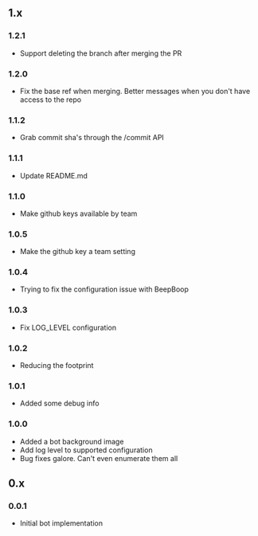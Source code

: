 ## 1.x

### 1.2.1

* Support deleting the branch after merging the PR

### 1.2.0

* Fix the base ref when merging.  Better messages when you don't have access to the repo

### 1.1.2

* Grab commit sha's through the /commit API

### 1.1.1

* Update README.md

### 1.1.0

* Make github keys available by team

### 1.0.5

* Make the github key a team setting

### 1.0.4

* Trying to fix the configuration issue with BeepBoop

### 1.0.3

* Fix LOG_LEVEL configuration

### 1.0.2

* Reducing the footprint

### 1.0.1

* Added some debug info

### 1.0.0

* Added a bot background image
* Add log level to supported configuration
* Bug fixes galore.  Can't even enumerate them all

## 0.x

### 0.0.1

* Initial bot implementation
